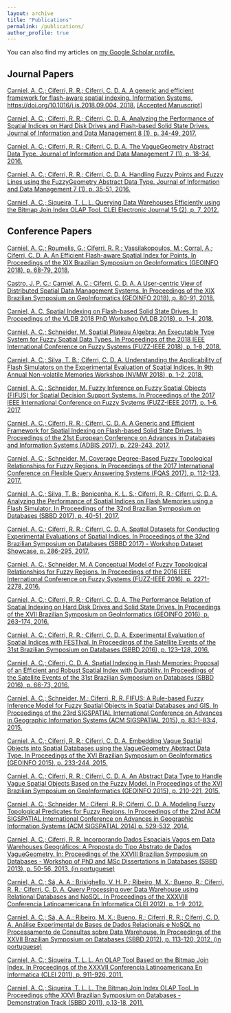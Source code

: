 ```yaml
---
layout: archive
title: "Publications"
permalink: /publications/
author_profile: true
---
```


You can also find my articles on <u><a href="https://scholar.google.com.br/citations?user=EiYrqgEAAAAJ&hl=en" target="_blank">my Google Scholar profile</a>.</u>

## Journal Papers

[Carniel, A. C.; Ciferri, R. R.; Ciferri, C. D. A. A generic and efficient framework for flash-aware spatial indexing. Information Systems, https://doi.org/10.1016/j.is.2018.09.004, 2018.](https://www.sciencedirect.com/science/article/abs/pii/S0306437918300899) [[Accepted Manuscript]](../papers/accepted_manuscript_InformationSystems2018.pdf)

[Carniel, A. C.; Ciferri, R. R.; Ciferri, C. D. A. Analyzing the Performance of Spatial Indices on Hard Disk Drives and Flash-based Solid State Drives. Journal of Information and Data Management 8 (1), p. 34-49, 2017.](https://seer.ufmg.br/index.php/jidm/article/view/4579)

[Carniel, A. C.; Ciferri, R. R.; Ciferri, C. D. A. The VagueGeometry Abstract Data Type. Journal of Information and Data Management 7 (1), p. 18-34, 2016.](https://seer.ufmg.br/index.php/jidm/article/view/1367/2645)

[Carniel, A. C.; Ciferri, R. R.; Ciferri, C. D. A. Handling Fuzzy Points and Fuzzy Lines using the FuzzyGeometry Abstract Data Type. Journal of Information and Data Management 7 (1), p. 35-51, 2016.](https://seer.ufmg.br/index.php/jidm/article/view/1368/2646)

[Carniel, A. C.; Siqueira, T. L. L. Querying Data Warehouses Efficiently using the Bitmap Join Index OLAP Tool. CLEI Electronic Journal 15 (2), p. 7, 2012.](http://www2.clei.org/cleiej/paper.php?id=243)

## Conference Papers

[Carniel, A. C.; Roumelis, G.; Ciferri, R. R.; Vassilakopoulos, M.; Corral, A.; Ciferri, C. D. A. An Efficient Flash-aware Spatial Index for Points. In Proceedings of the XIX Brazilian Symposium on GeoInformatics (GEOINFO 2018), p. 68-79, 2018.](https://www.researchgate.net/publication/329428256_An_Efficient_Flash-aware_Spatial_Index_for_Points)
	
[Castro, J. P. C.; Carniel, A. C.; Ciferri, C. D. A. A User-centric View of Distributed Spatial Data Management Systems. In Proceedings of the XIX Brazilian Symposium on GeoInformatics (GEOINFO 2018), p. 80-91, 2018.](https://www.researchgate.net/publication/329428112_A_User-centric_View_of_Distributed_Spatial_Data_Management_Systems)

[Carniel, A. C. Spatial Indexing on Flash-based Solid State Drives. In Proceedings of the VLDB 2018 PhD Workshop (VLDB 2018), p. 1-4, 2018.](http://ceur-ws.org/Vol-2175/paper09.pdf)

[Carniel, A. C.; Schneider, M. Spatial Plateau Algebra: An Executable Type System for Fuzzy Spatial Data Types. In Proceedings of the 2018 IEEE International Conference on Fuzzy Systems (FUZZ-IEEE 2018), p. 1-8, 2018.](https://ieeexplore.ieee.org/document/8491565)

[Carniel, A. C.; Silva, T. B.; Ciferri, C. D. A. Understanding the Applicability of Flash Simulators on the Experimental Evaluation of Spatial Indices. In 9th Annual Non-volatile Memories Workshop (NVMW 2018), p. 1-2, 2018.](https://www.researchgate.net/publication/327424917_Understanding_the_Applicability_of_Flash_Simulators_on_the_Experimental_Evaluation_of_Spatial_Indices)

[Carniel, A. C.; Schneider, M. Fuzzy Inference on Fuzzy Spatial Objects (FIFUS) for Spatial Decision Support Systems. In Proceedings of the 2017 IEEE International Conference on Fuzzy Systems (FUZZ-IEEE 2017), p. 1-6, 2017](https://ieeexplore.ieee.org/document/8015707)

[Carniel, A. C.; Ciferri, R. R.; Ciferri, C. D. A. A Generic and Efficient Framework for Spatial Indexing on Flash-based Solid State Drives. In Proceedings of the 21st European Conference on Advances in Databases and Information Systems (ADBIS 2017), p. 229-243, 2017.](https://link.springer.com/chapter/10.1007/978-3-319-66917-5_16)

[Carniel, A. C.; Schneider, M. Coverage Degree-Based Fuzzy Topological Relationships for Fuzzy Regions. In Proceedings of the 2017 International Conference on Flexible Query Answering Systems (FQAS 2017), p. 112-123, 2017.](https://link.springer.com/chapter/10.1007/978-3-319-59692-1_10)

[Carniel, A. C.; Silva, T. B.; Bonicenha, K. L. S.; Ciferri, R. R.; Ciferri, C. D. A. Analyzing the Performance of Spatial Indices on Flash Memories using a Flash Simulator. In Proceedings of the 32nd Brazilian Symposium on Databases (SBBD 2017), p. 40-51, 2017.](http://www.lbd.dcc.ufmg.br/colecoes/sbbd/2017/003.pdf)

[Carniel, A. C.; Ciferri, R. R.; Ciferri, C. D. A. Spatial Datasets for Conducting Experimental Evaluations of Spatial Indices. In Proceedings of the 32nd Brazilian Symposium on Databases (SBBD 2017) - Workshop Dataset Showcase, p. 286-295, 2017.](https://www.researchgate.net/publication/320270968_Spatial_Datasets_for_Conducting_Experimental_Evaluations_of_Spatial_Indices)

[Carniel, A. C.; Schneider, M. A Conceptual Model of Fuzzy Topological Relationships for Fuzzy Regions. In Proceedings of the 2016 IEEE International Conference on Fuzzy Systems (FUZZ-IEEE 2016), p. 2271-2278, 2016.](https://ieeexplore.ieee.org/document/7737976)

[Carniel, A. C.; Ciferri, R. R.; Ciferri, C. D. A. The Performance Relation of Spatial Indexing on Hard Disk Drives and Solid State Drives. In Proceedings of the XVII Brazilian Symposium on GeoInformatics (GEOINFO 2016), p. 263-174, 2016.](https://www.researchgate.net/publication/311258275_The_Performance_Relation_of_Spatial_Indexing_on_Hard_Disk_Drives_and_Solid_State_Drives)

[Carniel, A. C.; Ciferri, R. R.; Ciferri, C. D. A. Experimental Evaluation of Spatial Indices with FESTIval. In Proceedings of the Satellite Events of the 31st Brazilian Symposium on Databases (SBBD 2016), p. 123–128, 2016.](https://www.researchgate.net/publication/310295040_Experimental_Evaluation_of_Spatial_Indices_with_FESTIval)

[Carniel, A. C.; Ciferri, C. D. A. Spatial Indexing in Flash Memories: Proposal of an Efficient and Robust Spatial Index with Durability. In Proceedings of the Satellite Events of the 31st Brazilian Symposium on Databases (SBBD 2016), p. 66-73, 2016.](http://sbbd2016.fpc.ufba.br/sbbd2016/wtdbd/wtdbd-2016_paper_8.pdf)

[Carniel, A. C.; Schneider, M.; Ciferri, R. R. FIFUS: A Rule-based Fuzzy Inference Model for Fuzzy Spatial Objects in Spatial Databases and GIS. In Proceedings of the 23rd SIGSPATIAL International Conference on Advances in Geographic Information Systems (ACM SIGSPATIAL 2015), p. 83:1-83:4, 2015.](https://dl.acm.org/citation.cfm?id=2820874) 

[Carniel, A. C.; Ciferri, R. R.; Ciferri, C. D. A. Embedding Vague Spatial Objects into Spatial Databases using the VagueGeometry Abstract Data Type. In Proceedings of the XVI Brazilian Symposium on GeoInformatics (GEOINFO 2015), p. 233-244, 2015.](http://mtc-m16c.sid.inpe.br/col/sid.inpe.br/mtc-m16c/2015/12.10.18.26/doc/proceedings2015_p23.pdf)

[Carniel, A. C.; Ciferri, R. R.; Ciferri, C. D. A. An Abstract Data Type to Handle Vague Spatial Objects Based on the Fuzzy Model. In Proceedings of the XVI Brazilian Symposium on GeoInformatics (GEOINFO 2015), p. 210-221, 2015.](http://mtc-m16c.sid.inpe.br/col/sid.inpe.br/mtc-m16c/2015/12.10.18.17/doc/proceedings2015_p21.pdf)

[Carniel, A. C.; Schneider, M.; Ciferri, R. R; Ciferri, C. D. A. Modeling Fuzzy Topological Predicates for Fuzzy Regions. In Proceedings of the 22nd ACM SIGSPATIAL International Conference on Advances in Geographic Information Systems (ACM SIGSPATIAL 2014),p. 529-532, 2014.](https://dl.acm.org/citation.cfm?doid=2666310.2666497)

[Carniel, A. C.; Ciferri, R. R. Incorporando Dados Espaciais Vagos em Data Warehouses Geográficos: A Proposta do Tipo Abstrato de Dados VagueGeometry. In: Proceedings of the XXVIII Brazilian Symposium on Databases - Workshop of PhD and MSc Dissertations in Databases (SBBD 2013), p. 50-56, 2013. (in portuguese)](https://www.researchgate.net/publication/274837138_Incorporando_Dados_Espaciais_Vagos_em_Data_Warehouses_Geograficos_A_Proposta_do_Tipo_Abstrato_de_Dados_VagueGeometry)

[Carniel, A. C.; Sá, A. A.; Brisighello, V. H. P.; Ribeiro, M. X.; Bueno, R.; Ciferri, R. R.; Ciferri, C. D. A. Query Processing over Data Warehouse using Relational Databases and NoSQL. In Proceedings of the XXXVIII Conferencia Latinoamericana En Informatica CLEI 2012), p. 1-9, 2012.](https://ieeexplore.ieee.org/document/6427228)

[Carniel, A. C.; Sá, A. A.; Ribeiro, M. X.; Bueno, R.; Ciferri, R. R.; Ciferri, C. D. A. Análise Experimental de Bases de Dados Relacionais e NoSQL no Processamento de Consultas sobre Data Warehouse. In Proceedings of the XXVII Brazilian Symposium on Databases (SBBD 2012), p. 113-120, 2012. (in portuguese)](https://www.researchgate.net/publication/274837090_Analise_Experimental_de_Bases_de_Dados_Relacionais_e_NoSQL_no_Processamento_de_Consultas_sobre_Data_Warehouse)

[Carniel, A. C.; Siqueira, T. L. L. An OLAP Tool Based on the Bitmap Join Index. In Proceedings of the XXXVII Conferencia Latinoamericana En Informatica (CLEI 2011), p. 911-926, 2011.](https://www.researchgate.net/publication/274837012_An_OLAP_Tool_Based_on_the_Bitmap_Join_Index)

[Carniel, A. C.; Siqueira, T. L. L. The Bitmap Join Index OLAP Tool. In Proceedings ofthe XXVI Brazilian Symposium on Databases - Demonstration Track (SBBD 2011), p.13-18, 2011.](https://www.researchgate.net/publication/267207155_The_Bitmap_Join_Index_OLAP_Tool)
